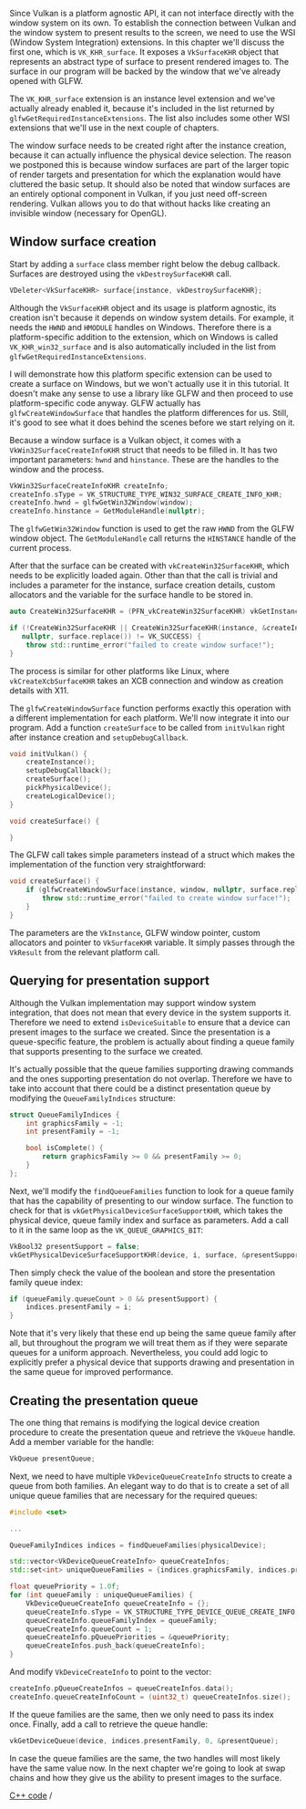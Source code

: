 Since Vulkan is a platform agnostic API, it can not interface directly with the
window system on its own. To establish the connection between Vulkan and the
window system to present results to the screen, we need to use the WSI (Window
System Integration) extensions. In this chapter we'll discuss the first one,
which is `VK_KHR_surface`. It exposes a `VkSurfaceKHR` object that represents an
abstract type of surface to present rendered images to. The surface in our
program will be backed by the window that we've already opened with GLFW.

The `VK_KHR_surface` extension is an instance level extension and we've actually
already enabled it, because it's included in the list returned by
`glfwGetRequiredInstanceExtensions`. The list also includes some other WSI
extensions that we'll use in the next couple of chapters.

The window surface needs to be created right after the instance creation,
because it can actually influence the physical device selection. The reason we
postponed this is because window surfaces are part of the larger topic of
render targets and presentation for which the explanation would have cluttered
the basic setup. It should also be noted that window surfaces are an entirely
optional component in Vulkan, if you just need off-screen rendering. Vulkan
allows you to do that without hacks like creating an invisible window
(necessary for OpenGL).

## Window surface creation

Start by adding a `surface` class member right below the debug callback.
Surfaces are destroyed using the `vkDestroySurfaceKHR` call.

```c++
VDeleter<VkSurfaceKHR> surface{instance, vkDestroySurfaceKHR};
```

Although the `VkSurfaceKHR` object and its usage is platform agnostic, its
creation isn't because it depends on window system details. For example, it
needs the `HWND` and `HMODULE` handles on Windows. Therefore there is a
platform-specific addition to the extension, which on Windows is called
`VK_KHR_win32_surface` and is also automatically included in the list from
`glfwGetRequiredInstanceExtensions`.

I will demonstrate how this platform specific extension can be used to create a
surface on Windows, but we won't actually use it in this tutorial. It doesn't
make any sense to use a library like GLFW and then proceed to use
platform-specific code anyway. GLFW actually has `glfwCreateWindowSurface` that
handles the platform differences for us. Still, it's good to see what it does
behind the scenes before we start relying on it.

Because a window surface is a Vulkan object, it comes with a
`VkWin32SurfaceCreateInfoKHR` struct that needs to be filled in. It has two
important parameters: `hwnd` and `hinstance`. These are the handles to the
window and the process.

```c++
VkWin32SurfaceCreateInfoKHR createInfo;
createInfo.sType = VK_STRUCTURE_TYPE_WIN32_SURFACE_CREATE_INFO_KHR;
createInfo.hwnd = glfwGetWin32Window(window);
createInfo.hinstance = GetModuleHandle(nullptr);
```

The `glfwGetWin32Window` function is used to get the raw `HWND` from the GLFW
window object. The `GetModuleHandle` call returns the `HINSTANCE` handle of the
current process.

After that the surface can be created with `vkCreateWin32SurfaceKHR`, which
needs to be explicitly loaded again. Other than that the call is trivial and
includes a parameter for the instance, surface creation details, custom
allocators and the variable for the surface handle to be stored in.

```c++
auto CreateWin32SurfaceKHR = (PFN_vkCreateWin32SurfaceKHR) vkGetInstanceProcAddr(instance, "vkCreateWin32SurfaceKHR");

if (!CreateWin32SurfaceKHR || CreateWin32SurfaceKHR(instance, &createInfo,
   nullptr, surface.replace()) != VK_SUCCESS) {
    throw std::runtime_error("failed to create window surface!");
}
```

The process is similar for other platforms like Linux, where
`vkCreateXcbSurfaceKHR` takes an XCB connection and window as creation details
with X11.

The `glfwCreateWindowSurface` function performs exactly this operation with a
different implementation for each platform. We'll now integrate it into our
program. Add a function `createSurface` to be called from `initVulkan` right
after instance creation and `setupDebugCallback`.

```c++
void initVulkan() {
    createInstance();
    setupDebugCallback();
    createSurface();
    pickPhysicalDevice();
    createLogicalDevice();
}

void createSurface() {

}
```

The GLFW call takes simple parameters instead of a struct which makes the
implementation of the function very straightforward:

```c++
void createSurface() {
    if (glfwCreateWindowSurface(instance, window, nullptr, surface.replace()) != VK_SUCCESS) {
        throw std::runtime_error("failed to create window surface!");
    }
}
```

The parameters are the `VkInstance`, GLFW window pointer, custom allocators and
pointer to `VkSurfaceKHR` variable. It simply passes through the `VkResult` from
the relevant platform call.

## Querying for presentation support

Although the Vulkan implementation may support window system integration, that
does not mean that every device in the system supports it. Therefore we need to
extend `isDeviceSuitable` to ensure that a device can present images to the
surface we created. Since the presentation is a queue-specific feature, the
problem is actually about finding a queue family that supports presenting to the
surface we created.

It's actually possible that the queue families supporting drawing commands and
the ones supporting presentation do not overlap. Therefore we have to take into
account that there could be a distinct presentation queue by modifying the
`QueueFamilyIndices` structure:

```c++
struct QueueFamilyIndices {
    int graphicsFamily = -1;
    int presentFamily = -1;

    bool isComplete() {
        return graphicsFamily >= 0 && presentFamily >= 0;
    }
};
```

Next, we'll modify the `findQueueFamilies` function to look for a queue family
that has the capability of presenting to our window surface. The function to
check for that is `vkGetPhysicalDeviceSurfaceSupportKHR`, which takes the
physical device, queue family index and surface as parameters. Add a call to it
in the same loop as the `VK_QUEUE_GRAPHICS_BIT`:

```c++
VkBool32 presentSupport = false;
vkGetPhysicalDeviceSurfaceSupportKHR(device, i, surface, &presentSupport);
```

Then simply check the value of the boolean and store the presentation family
queue index:

```c++
if (queueFamily.queueCount > 0 && presentSupport) {
    indices.presentFamily = i;
}
```

Note that it's very likely that these end up being the same queue family after
all, but throughout the program we will treat them as if they were separate
queues for a uniform approach. Nevertheless, you could add logic to explicitly
prefer a physical device that supports drawing and presentation in the same
queue for improved performance.

## Creating the presentation queue

The one thing that remains is modifying the logical device creation procedure to
create the presentation queue and retrieve the `VkQueue` handle. Add a member
variable for the handle:

```c++
VkQueue presentQueue;
```

Next, we need to have multiple `VkDeviceQueueCreateInfo` structs to create a
queue from both families. An elegant way to do that is to create a set of all
unique queue families that are necessary for the required queues:

```c++
#include <set>

...

QueueFamilyIndices indices = findQueueFamilies(physicalDevice);

std::vector<VkDeviceQueueCreateInfo> queueCreateInfos;
std::set<int> uniqueQueueFamilies = {indices.graphicsFamily, indices.presentFamily};

float queuePriority = 1.0f;
for (int queueFamily : uniqueQueueFamilies) {
    VkDeviceQueueCreateInfo queueCreateInfo = {};
    queueCreateInfo.sType = VK_STRUCTURE_TYPE_DEVICE_QUEUE_CREATE_INFO;
    queueCreateInfo.queueFamilyIndex = queueFamily;
    queueCreateInfo.queueCount = 1;
    queueCreateInfo.pQueuePriorities = &queuePriority;
    queueCreateInfos.push_back(queueCreateInfo);
}
```

And modify `VkDeviceCreateInfo` to point to the vector:

```c++
createInfo.pQueueCreateInfos = queueCreateInfos.data();
createInfo.queueCreateInfoCount = (uint32_t) queueCreateInfos.size();
```

If the queue families are the same, then we only need to pass its index once.
Finally, add a call to retrieve the queue handle:

```c++
vkGetDeviceQueue(device, indices.presentFamily, 0, &presentQueue);
```

In case the queue families are the same, the two handles will most likely have
the same value now. In the next chapter we're going to look at swap chains and
how they give us the ability to present images to the surface.

[C++ code](/code/window_surface.cpp) /
